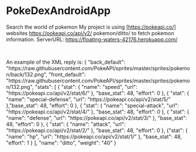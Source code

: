 # PokeDexAndroidApp
Search the world of pokemon
My project is using [https://pokeapi.co/] websites https://pokeapi.co/api/v2/ pokemon/ditto/ to fetch
pokemon information.
ServerURL: https://floating-waters-42176.herokuapp.com/

<br>
<p>
An example of the XML reply is:
{
"back_default": "https://raw.githubusercontent.com/PokeAPI/sprites/master/sprites/pokemon/back/132.png",
"front_default": "https://raw.githubusercontent.com/PokeAPI/sprites/master/sprites/pokemon/132.png",
"stats": [
{
"stat": {
"name": "speed",
"url": "https://pokeapi.co/api/v2/stat/6/"
},
"base_stat": 48,
"effort": 0
},
{
"stat": {
"name": "special-defense",
"url": "https://pokeapi.co/api/v2/stat/5/"
},"base_stat": 48,
"effort": 0
},
{
"stat": {
"name": "special-attack",
"url": "https://pokeapi.co/api/v2/stat/4/"
},
"base_stat": 48,
"effort": 0
},
{
"stat": {
"name": "defense",
"url": "https://pokeapi.co/api/v2/stat/3/"
},
"base_stat": 48,
"effort": 0
},
{
"stat": {
"name": "attack",
"url": "https://pokeapi.co/api/v2/stat/2/"
},
"base_stat": 48,
"effort": 0
},
{"stat": {
"name": "hp",
"url": "https://pokeapi.co/api/v2/stat/1/"
},
"base_stat": 48,
"effort": 1
}
],
"name": "ditto",
"weight": "40"
}
</p>
